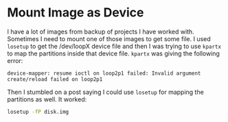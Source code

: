 

# Mount Image as Device

I have a lot of images from backup of projects I have worked with. Sometimes I
need to mount one of those images to get some file. I used `losetup` to get the
/dev/loopX device file and then I was trying to use `kpartx` to map the
partitions inside that device file. `kpartx` was giving the following error:

```
device-mapper: resume ioctl on loop2p1 failed: Invalid argument
create/reload failed on loop2p1
```

Then I stumbled on a post saying I could use `losetup` for mapping the
partitions as well. It worked:

```bash
losetup -fP disk.img
```
